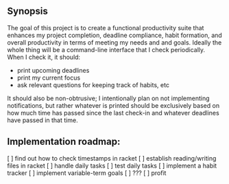 ## Synopsis

The goal of this project is to create a functional productivity suite
that enhances my project completion, deadline compliance, habit
formation, and overall productivity in terms of meeting my needs and
and goals.  Ideally the whole thing will be a command-line interface
that I check periodically.  When I check it, it should:
  - print upcoming deadlines
  - print my current focus
  - ask relevant questions for keeping track of habits, etc

It should also be non-obtrusive; I intentionally plan on not
implementing notifications, but rather whatever is printed should be
exclusively based on how much time has passed since the last check-in
and whatever deadlines have passed in that time.

## Implementation roadmap:

 [ ] find out how to check timestamps in racket
 [ ] establish reading/writing files in racket
 [ ] handle daily tasks
 [ ] test daily tasks
 [ ] implement a habit tracker
 [ ] implement variable-term goals
 [ ] ???
 [ ] profit

